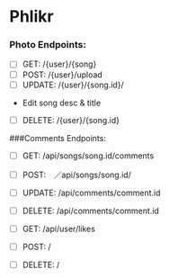 # Phlikr

### Photo Endpoints:
- [ ] GET: /{user}/{song}
- [ ] POST: /{user}/upload
- [ ] UPDATE: /{user}/{song.id}/
-   Edit song desc & title
- [ ] DELETE: /{user}/{song.id}

###Comments Endpoints: 
- [ ] GET: /api/songs/song.id/comments
- [ ] POST:　／api/songs/song.id/
- [ ] UPDATE: /api/comments/comment.id 
- [ ] DELETE: /api/comments/comment.id

- [ ] GET: /api/user/likes
- [ ] POST: /
- [ ] DELETE: /



